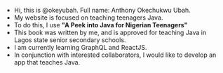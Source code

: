 - Hi, this is @okeyubah. Full name: Anthony Okechukwu Ubah.
- My website is focused on teaching teenagers Java.
- To do this, I use **"A Peek into Java for Nigerian Teenagers"**
- This book was written by me, and is approved for teaching Java in Lagos state senior secondary schools.
- I am currently learning GraphQL and ReactJS.
- In conjunction with interested collaborators, I would like to develop an app that teaches Java.

